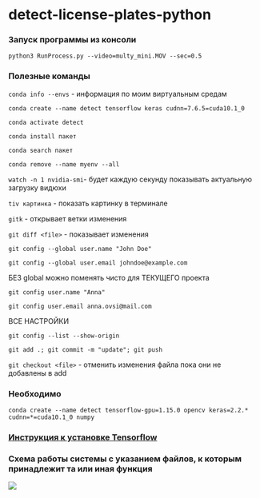 # detect-license-plates-python

### Запуск программы из консоли

`python3 RunProcess.py --video=multy_mini.MOV --sec=0.5`

### Полезные команды  

`conda info --envs` - информация по моим виртуальным средам

`conda create --name detect tensorflow keras cudnn=7.6.5=cuda10.1_0`

`conda activate detect`

`conda install пакет`

`conda search пакет`

`conda remove --name myenv --all`

`watch -n 1 nvidia-smi`- будет каждую секунду показывать актуальную загрузку видюхи

`tiv картинка` - показать картинку в терминале

`gitk` - открывает ветки изменения

`git diff <file>` - показывает изменения

`git config --global user.name "John Doe"`

`git config --global user.email johndoe@example.com`

БЕЗ global можно поменять чисто для ТЕКУЩЕГО проекта

`git config user.name "Anna"`

`git config user.email anna.ovsi@mail.com`

ВСЕ НАСТРОЙКИ

`git config --list --show-origin`

`git add .; git commit -m "update"; git push`

`git checkout <file>` - отменить изменения файла пока они не добавлены в add

### Необходимо 

`conda create --name detect tensorflow-gpu=1.15.0 opencv keras=2.2.* cudnn=*=cuda10.1_0 numpy`


### [Инструкция к установке Tensorflow](tensorflow.org/install/pip "Установка Tensorflow")

### Схема работы системы с указанием файлов, к которым принадлежит та или иная функция
![](https://psv4.userapi.com/c856320/u92558681/docs/d8/ee9d7d85596b/Copy_of_Rabochaya_UML_1.png?extra=bR9qblSJH5TAfs3r83yjrPovW5Ka0TQLh6YhncdejFaNcM08-uN5j3IPfPeecyF5b9e7WhxSkululdiPPYhewoiNZNyCsot1NwCG0bGiKoBffnRsn-S4pVgUbOnHzpD7z_QZ62LocKZv0Ez2ov_UHUQ)
